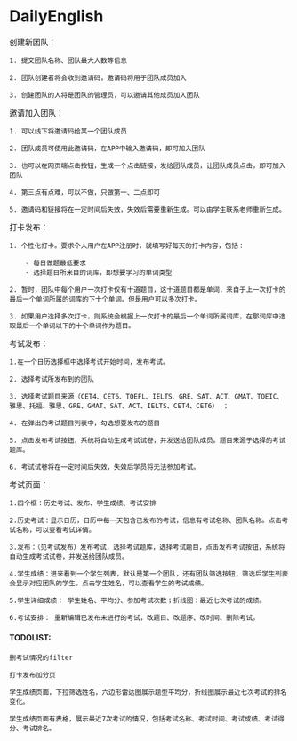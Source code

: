# DailyEnglish
创建新团队：

    1. 提交团队名称、团队最大人数等信息

    2. 团队创建者将会收到邀请码，邀请码将用于团队成员加入

    3. 创建团队的人将是团队的管理员，可以邀请其他成员加入团队

邀请加入团队：

    1. 可以线下将邀请码给某一个团队成员

    2. 团队成员可使用此邀请码，在APP中输入邀请码，即可加入团队

    3. 也可以在网页端点击按钮，生成一个点击链接，发给团队成员，让团队成员点击，即可加入团队

    4. 第三点有点难，可以不做，只做第一、二点即可

    5. 邀请码和链接将在一定时间后失效，失效后需要重新生成。可以由学生联系老师重新生成。
打卡发布：

    1. 个性化打卡。要求个人用户在APP注册时，就填写好每天的打卡内容，包括：

        - 每日做题最低要求
        - 选择题目所来自的词库，即想要学习的单词类型
        
    2. 暂时，团队中每个用户一次打卡仅有十道题目，这十道题目都是单词，来自于上一次打卡的最后一个单词所属的词库的下十个单词。但是用户可以多次打卡。

    3. 如果用户选择多次打卡，则系统会根据上一次打卡的最后一个单词所属词库，在那词库中选取最后一个单词以下的十个单词作为题目。

考试发布： 

    1.在一个日历选择框中选择考试开始时间，发布考试。
    
    2. 选择考试所发布到的团队

    3. 选择考试题目来源（CET4、CET6、TOEFL、IELTS、GRE、SAT、ACT、GMAT、TOEIC、雅思、托福、雅思、GRE、GMAT、SAT、ACT、IELTS、CET4、CET6） ；

    4. 在弹出的考试题目列表中，勾选想要发布的题目
 
    5. 点击发布考试按钮，系统将自动生成考试试卷，并发送给团队成员。题目来源于选择的考试题库。

    6. 考试试卷将在一定时间后失效，失效后学员将无法参加考试。

考试页面：

    1.四个框：历史考试、发布、学生成绩、考试安排

    2.历史考试：显示日历，日历中每一天包含已发布的考试，信息有考试名称、团队名称。点击考试名称，可以查看考试详情。

    3.发布：（见考试发布）发布考试，选择考试题库，选择考试题目，点击发布考试按钮，系统将自动生成考试试卷，并发送给团队成员。

    4.学生成绩：进来看到一个学生列表，默认是第一个团队，还有团队筛选按钮，筛选后学生列表会显示对应团队的学生。点击学生姓名，可以查看学生的考试成绩。

    5.学生详细成绩： 学生姓名、平均分、参加考试次数；折线图：最近七次考试的成绩。

    6.考试安排： 重新编辑已发布未进行的考试，改题目、改题序、改时间、删除考试。

#### TODOLIST:
    删考试情况的filter

    打卡发布加分页

    学生成绩页面，下拉筛选姓名，六边形雷达图展示题型平均分，折线图展示最近七次考试的排名变化。

    学生成绩页面有表格，展示最近7次考试的情况，包括考试名称、考试时间、考试成绩、考试得分、考试排名。